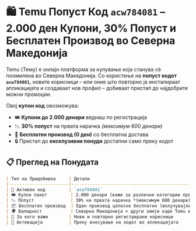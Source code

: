 # 🛍️ Temu Попуст Код `acw784081` – 2.000 ден Купони, 30% Попуст и Бесплатен Производ во Северна Македонија

Temu (Тему) е онлајн платформа за купување која станува сѐ поомилена во Северна Македонија. Со користење на **попуст кодот `acw784081`**, новите корисници – или оние што повторно ја инсталираат апликацијата и создаваат нов профил – добиваат пристап до најдобрите можни промоции.

Овој **купон код** овозможува:
- 🎟️ **Купони до 2.000 денари** веднаш по регистрација
- 📉 **30% попуст** на првата нарачка *(максимум 600 денари)*
- 🎁 **Бесплатен производ (0 ден)** со бесплатна достава
- 🔒 Пристап до **ексклузивни понуди** достапни само преку кодот

## 📋 Преглед на Понудата

```markdown
| Тип на Придобивка     | Детали                                                              |
|-----------------------|----------------------------------------------------------------------|
| 🔑 Активен код         | `acw784081`                                                         |
| 🎟️ Купон пакет         | 2.000 денари (важи за различни категории производи)                |
| 📉 Попуст              | 30% на првата нарачка *(максимум 600 денари)*                      |
| 📦 Бесплатен производ  | Еден производ целосно бесплатно (вклучувајќи достава)             |
| 🌍 Валидност           | Северна Македонија + други земји каде Temu е достапен             |
| 👥 За кого важи        | Нови и повторно регистрирани корисници                            |
| 📲 Активација          | Преку внесување на кодот во апликацијата                          |
